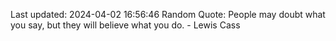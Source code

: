Last updated: 2024-04-02 16:56:46
Random Quote: People may doubt what you say, but they will believe what you do. - Lewis Cass